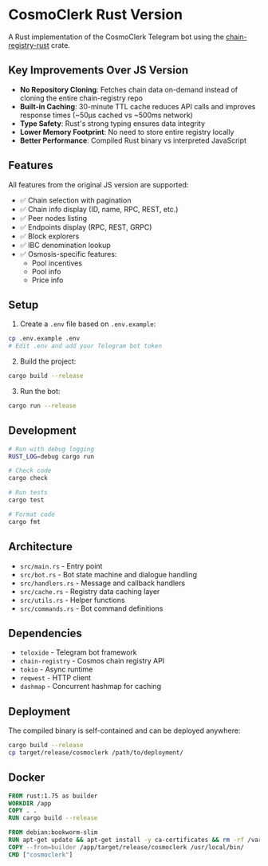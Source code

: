 # CosmoClerk Rust Version

A Rust implementation of the CosmoClerk Telegram bot using the [chain-registry-rust](https://github.com/Cordtus/chain-registry-rust) crate.

## Key Improvements Over JS Version

- **No Repository Cloning**: Fetches chain data on-demand instead of cloning the entire chain-registry repo
- **Built-in Caching**: 30-minute TTL cache reduces API calls and improves response times (~50µs cached vs ~500ms network)
- **Type Safety**: Rust's strong typing ensures data integrity
- **Lower Memory Footprint**: No need to store entire registry locally
- **Better Performance**: Compiled Rust binary vs interpreted JavaScript

## Features

All features from the original JS version are supported:

- ✅ Chain selection with pagination
- ✅ Chain info display (ID, name, RPC, REST, etc.)
- ✅ Peer nodes listing
- ✅ Endpoints display (RPC, REST, GRPC)
- ✅ Block explorers
- ✅ IBC denomination lookup
- ✅ Osmosis-specific features:
  - Pool incentives
  - Pool info
  - Price info

## Setup

1. Create a `.env` file based on `.env.example`:
```bash
cp .env.example .env
# Edit .env and add your Telegram bot token
```

2. Build the project:
```bash
cargo build --release
```

3. Run the bot:
```bash
cargo run --release
```

## Development

```bash
# Run with debug logging
RUST_LOG=debug cargo run

# Check code
cargo check

# Run tests
cargo test

# Format code
cargo fmt
```

## Architecture

- `src/main.rs` - Entry point
- `src/bot.rs` - Bot state machine and dialogue handling
- `src/handlers.rs` - Message and callback handlers
- `src/cache.rs` - Registry data caching layer
- `src/utils.rs` - Helper functions
- `src/commands.rs` - Bot command definitions

## Dependencies

- `teloxide` - Telegram bot framework
- `chain-registry` - Cosmos chain registry API
- `tokio` - Async runtime
- `reqwest` - HTTP client
- `dashmap` - Concurrent hashmap for caching

## Deployment

The compiled binary is self-contained and can be deployed anywhere:

```bash
cargo build --release
cp target/release/cosmoclerk /path/to/deployment/
```

## Docker

```dockerfile
FROM rust:1.75 as builder
WORKDIR /app
COPY . .
RUN cargo build --release

FROM debian:bookworm-slim
RUN apt-get update && apt-get install -y ca-certificates && rm -rf /var/lib/apt/lists/*
COPY --from=builder /app/target/release/cosmoclerk /usr/local/bin/
CMD ["cosmoclerk"]
```